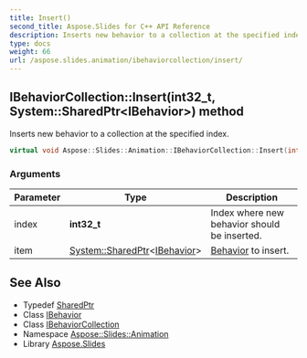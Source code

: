 ```yaml
---
title: Insert()
second_title: Aspose.Slides for C++ API Reference
description: Inserts new behavior to a collection at the specified index.
type: docs
weight: 66
url: /aspose.slides.animation/ibehaviorcollection/insert/
---
```

## IBehaviorCollection::Insert(int32_t, System::SharedPtr\<IBehavior\>) method


Inserts new behavior to a collection at the specified index.

```cpp
virtual void Aspose::Slides::Animation::IBehaviorCollection::Insert(int32_t index, System::SharedPtr<IBehavior> item)=0
```


### Arguments

| Parameter | Type | Description |
| --- | --- | --- |
| index | **int32_t** | Index where new behavior should be inserted. |
| item | [System::SharedPtr](../../../system/sharedptr/)\<[IBehavior](../../ibehavior/)\> | [Behavior](../../behavior/) to insert. |

## See Also

* Typedef [SharedPtr](../../../system/sharedptr/)
* Class [IBehavior](../../ibehavior/)
* Class [IBehaviorCollection](../)
* Namespace [Aspose::Slides::Animation](../../)
* Library [Aspose.Slides](../../../)
